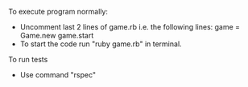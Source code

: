 To execute program normally:
- Uncomment last 2 lines of game.rb i.e. the following lines:
    game = Game.new
    game.start
- To start the code run "ruby game.rb" in terminal.


To run tests
- Use command "rspec"